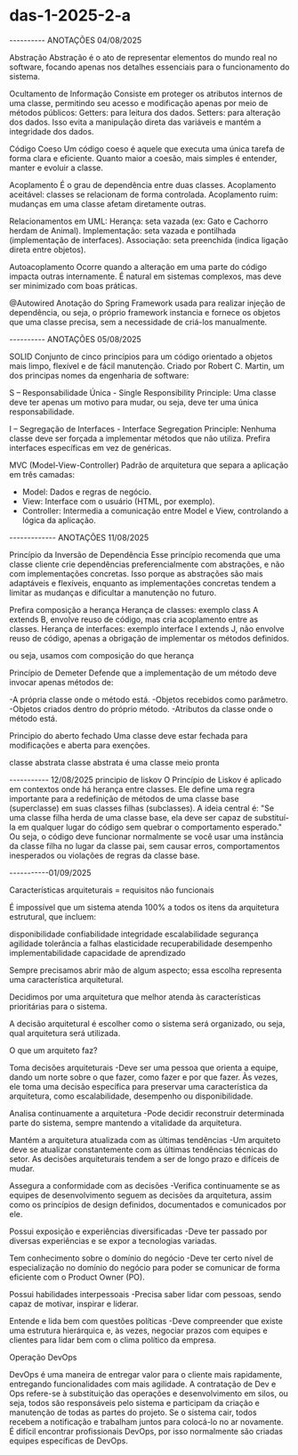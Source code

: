 # das-1-2025-2-a

---------- ANOTAÇÕES 04/08/2025

Abstração
Abstração é o ato de representar elementos do mundo real no software, focando apenas nos detalhes essenciais para o funcionamento do sistema.

Ocultamento de Informação
Consiste em proteger os atributos internos de uma classe, permitindo seu acesso e modificação apenas por meio de métodos públicos:
Getters: para leitura dos dados.
Setters: para alteração dos dados.
Isso evita a manipulação direta das variáveis e mantém a integridade dos dados.

Código Coeso
Um código coeso é aquele que executa uma única tarefa de forma clara e eficiente. Quanto maior a coesão, mais simples é entender, manter e evoluir a classe.

Acoplamento
É o grau de dependência entre duas classes.
Acoplamento aceitável: classes se relacionam de forma controlada.
Acoplamento ruim: mudanças em uma classe afetam diretamente outras.

Relacionamentos em UML:
Herança: seta vazada (ex: Gato e Cachorro herdam de Animal).
Implementação: seta vazada e pontilhada (implementação de interfaces).
Associação: seta preenchida (indica ligação direta entre objetos).

Autoacoplamento
Ocorre quando a alteração em uma parte do código impacta outras internamente. É natural em sistemas complexos, mas deve ser minimizado com boas práticas.

@Autowired
Anotação do Spring Framework usada para realizar injeção de dependência, ou seja, o próprio framework instancia e fornece os objetos que uma classe precisa, sem a necessidade de criá-los manualmente.

---------- ANOTAÇÕES 05/08/2025

SOLID
Conjunto de cinco princípios para um código orientado a objetos mais limpo, flexível e de fácil manutenção. Criado por Robert C. Martin, um dos principas nomes da engenharia de software:

S – Responsabilidade Única - Single Responsibility Principle:
Uma classe deve ter apenas um motivo para mudar, ou seja, deve ter uma única responsabilidade.

I – Segregação de Interfaces - Interface Segregation Principle:
Nenhuma classe deve ser forçada a implementar métodos que não utiliza. Prefira interfaces específicas em vez de genéricas.


MVC (Model-View-Controller)
Padrão de arquitetura que separa a aplicação em três camadas:
- Model: Dados e regras de negócio.
- View: Interface com o usuário (HTML, por exemplo).
- Controller: Intermedia a comunicação entre Model e View, controlando a lógica da aplicação.


------------- ANOTAÇÕES 11/08/2025

Princípio da Inversão de Dependência
Esse princípio recomenda que uma classe cliente crie dependências preferencialmente com abstrações, e não com implementações concretas. Isso porque as abstrações são mais adaptáveis e flexíveis, enquanto as implementações concretas tendem a limitar as mudanças e dificultar a manutenção no futuro.

Prefira composição a herança
Herança de classes: exemplo class A extends B, envolve reuso de código, mas cria acoplamento entre as classes.
Herança de interfaces: exemplo interface I extends J, não envolve reuso de código, apenas a obrigação de implementar os métodos definidos.

ou seja, usamos com composição do que herança 


Princípio de Demeter
Defende que a implementação de um método deve invocar apenas métodos de:

-A própria classe onde o método está.
-Objetos recebidos como parâmetro.
-Objetos criados dentro do próprio método.
-Atributos da classe onde o método está.

Principio do aberto fechado
Uma classe deve estar fechada para modificações e aberta para exenções.

classe abstrata 
classe abstrata é uma classe meio pronta

----------- 12/08/2025
principio de liskov
O Princípio de Liskov é aplicado em contextos onde há herança entre classes. Ele define uma regra importante para a redefinição de métodos de uma classe base (superclasse) em suas 
classes filhas (subclasses).
A ideia central é:
"Se uma classe filha herda de uma classe base, ela deve ser capaz de substituí-la em qualquer lugar do código sem quebrar o comportamento esperado."
Ou seja, o código deve funcionar normalmente se você usar uma instância da classe filha no lugar da classe pai, sem causar erros, comportamentos inesperados ou violações de regras da classe base.

-----------01/09/2025

Características arquiteturais = requisitos não funcionais

É impossível que um sistema atenda 100% a todos os itens da arquitetura estrutural, que incluem:

disponibilidade
confiabilidade
integridade
escalabilidade
segurança
agilidade
tolerância a falhas
elasticidade
recuperabilidade
desempenho
implementabilidade
capacidade de aprendizado

Sempre precisamos abrir mão de algum aspecto; essa escolha representa uma característica arquitetural.

Decidimos por uma arquitetura que melhor atenda às características prioritárias para o sistema.

A decisão arquitetural é escolher como o sistema será organizado, ou seja, qual arquitetura será utilizada.


O que um arquiteto faz?

Toma decisões arquiteturais
-Deve ser uma pessoa que orienta a equipe, dando um norte sobre o que fazer, como fazer e por que fazer. Às vezes, ele toma uma decisão específica para preservar uma característica da arquitetura, como escalabilidade, desempenho ou disponibilidade.

Analisa continuamente a arquitetura
-Pode decidir reconstruir determinada parte do sistema, sempre mantendo a vitalidade da arquitetura.

Mantém a arquitetura atualizada com as últimas tendências
-Um arquiteto deve se atualizar constantemente com as últimas tendências técnicas do setor. As decisões arquiteturais tendem a ser de longo prazo e difíceis de mudar.

Assegura a conformidade com as decisões
-Verifica continuamente se as equipes de desenvolvimento seguem as decisões da arquitetura, assim como os princípios de design definidos, documentados e comunicados por ele.

Possui exposição e experiências diversificadas
-Deve ter passado por diversas experiências e se expor a tecnologias variadas.

Tem conhecimento sobre o domínio do negócio
-Deve ter certo nível de especialização no domínio do negócio para poder se comunicar de forma eficiente com o Product Owner (PO).

Possui habilidades interpessoais
-Precisa saber lidar com pessoas, sendo capaz de motivar, inspirar e liderar.

Entende e lida bem com questões políticas
-Deve compreender que existe uma estrutura hierárquica e, às vezes, negociar prazos com equipes e clientes para lidar bem com o clima político da empresa.


Operação DevOps

DevOps é uma maneira de entregar valor para o cliente mais rapidamente, entregando funcionalidades com mais agilidade. A contratação de Dev e Ops refere-se à substituição das operações e desenvolvimento em silos, ou seja, todos são responsáveis pelo sistema e participam da criação e manutenção de todas as partes do projeto.
Se o sistema cair, todos recebem a notificação e trabalham juntos para colocá-lo no ar novamente. É difícil encontrar profissionais DevOps, por isso normalmente são criadas equipes específicas de DevOps.

